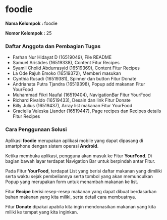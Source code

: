 # foodie
**Nama Kelompok :** foodie

**Nomor Kelompok :** 25

### Daftar Anggota dan Pembagian Tugas

 - Farhan Nur Hidayat D (16519049), File README
- Samuel Aristides (16519338), Content Fitur Recipes
- Syamil Cholid Abdurrasyid (16519369), Content Fitur Recipes
- La Ode Rajuh Emoko (16519372), Memberi masukan
- Cynthia Rusadi (16519381), Spinner dan button Fitur Donate
- Andrianata Putra Tjandra (16519398), Popup add makanan Fitur YourFood
- Muhammad Fikri Naufal (16519404), NavigationBar Fitur YourFood
- Richard Rivaldo (16519433), Desain dan link Fitur Donate
- Billy Julius (16519437), Array list makanan Fitur YourFood
- Graciella Valeska Liander (16519447), Page recipes dan Recipes details Fitur Recipes

### Cara Penggunaan Solusi
Aplikasi **foodie** merupakan aplikasi mobile yang dapat dipasang di smartphone dengan sistem operasi **Android**.

Ketika membuka aplikasi, pengguna akan masuk ke Fitur **YourFood**. Di bagian bawah layar terdapat Navigation Bar untuk berpindah antar Fitur. 

Pada Fitur **YourFood**, terdapat List yang berisi daftar makanan yang dimiliki serta waktu sejak pembeliannya serta tombol yang akan memunculkan Popup yang merupakan form untuk menambah makanan ke list.

Fitur **Recipe** berisi resep-resep makanan yang dapat dibuat berdasarkan bahan makanan yang kita miliki, serta detail cara membuatnya.

Fitur **Donate** dipakai apabila kita ingin mendonasikan makanan yang kita miliki ke tempat yang kita inginkan.
